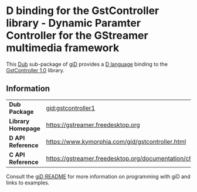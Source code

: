# D binding for the GstController library - Dynamic Paramter Controller for the GStreamer multimedia framework

This [Dub](https://dub.pm/) sub-package of [giD](https://gid.dub.pm) provides a [D language](https://www.dlang.org) binding to the [GstController 1.0](https://gstreamer.freedesktop.org) library.

## Information

|     |     |
| --- | --- |
| **Dub Package**          | [gid:gstcontroller1](https://code.dlang.org/packages/gid%3Agstcontroller1)       |
| **Library Homepage**     | https://gstreamer.freedesktop.org                                                |
| **D API Reference**      | https://www.kymorphia.com/gid/gstcontroller.html                                 |
| **C API Reference**      | https://gstreamer.freedesktop.org/documentation/check/index.html                 |

Consult the [giD README](https://github.com/Kymorphia/gid) for more information on programming with giD and links to examples.
